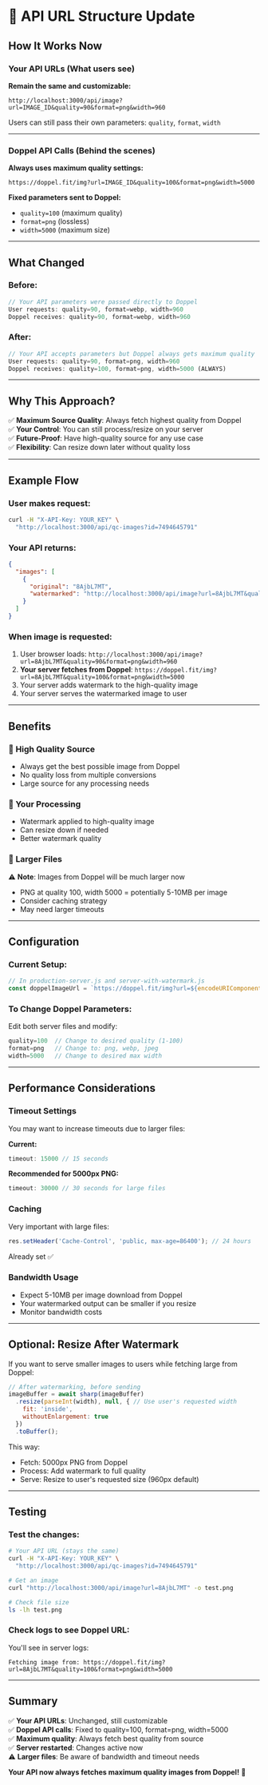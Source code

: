 # 🔄 API URL Structure Update

## How It Works Now

### Your API URLs (What users see)
**Remain the same and customizable:**
```
http://localhost:3000/api/image?url=IMAGE_ID&quality=90&format=png&width=960
```

Users can still pass their own parameters: `quality`, `format`, `width`

---

### Doppel API Calls (Behind the scenes)
**Always uses maximum quality settings:**
```
https://doppel.fit/img?url=IMAGE_ID&quality=100&format=png&width=5000
```

**Fixed parameters sent to Doppel:**
- `quality=100` (maximum quality)
- `format=png` (lossless)
- `width=5000` (maximum size)

---

## What Changed

### Before:
```javascript
// Your API parameters were passed directly to Doppel
User requests: quality=90, format=webp, width=960
Doppel receives: quality=90, format=webp, width=960
```

### After:
```javascript
// Your API accepts parameters but Doppel always gets maximum quality
User requests: quality=90, format=png, width=960
Doppel receives: quality=100, format=png, width=5000 (ALWAYS)
```

---

## Why This Approach?

✅ **Maximum Source Quality**: Always fetch highest quality from Doppel  
✅ **Your Control**: You can still process/resize on your server  
✅ **Future-Proof**: Have high-quality source for any use case  
✅ **Flexibility**: Can resize down later without quality loss  

---

## Example Flow

### User makes request:
```bash
curl -H "X-API-Key: YOUR_KEY" \
  "http://localhost:3000/api/qc-images?id=7494645791"
```

### Your API returns:
```json
{
  "images": [
    {
      "original": "8AjbL7MT",
      "watermarked": "http://localhost:3000/api/image?url=8AjbL7MT&quality=90&format=png&width=960"
    }
  ]
}
```

### When image is requested:
1. User browser loads: `http://localhost:3000/api/image?url=8AjbL7MT&quality=90&format=png&width=960`
2. **Your server fetches from Doppel**: `https://doppel.fit/img?url=8AjbL7MT&quality=100&format=png&width=5000`
3. Your server adds watermark to the high-quality image
4. Your server serves the watermarked image to user

---

## Benefits

### 🎯 High Quality Source
- Always get the best possible image from Doppel
- No quality loss from multiple conversions
- Large source for any processing needs

### 🎨 Your Processing
- Watermark applied to high-quality image
- Can resize down if needed
- Better watermark quality

### 💾 Larger Files
⚠️ **Note**: Images from Doppel will be much larger now
- PNG at quality 100, width 5000 = potentially 5-10MB per image
- Consider caching strategy
- May need larger timeouts

---

## Configuration

### Current Setup:
```javascript
// In production-server.js and server-with-watermark.js
const doppelImageUrl = `https://doppel.fit/img?url=${encodeURIComponent(url)}&quality=100&format=png&width=5000`;
```

### To Change Doppel Parameters:
Edit both server files and modify:
```javascript
quality=100  // Change to desired quality (1-100)
format=png   // Change to: png, webp, jpeg
width=5000   // Change to desired max width
```

---

## Performance Considerations

### Timeout Settings
You may want to increase timeouts due to larger files:

**Current:**
```javascript
timeout: 15000 // 15 seconds
```

**Recommended for 5000px PNG:**
```javascript
timeout: 30000 // 30 seconds for large files
```

### Caching
Very important with large files:
```javascript
res.setHeader('Cache-Control', 'public, max-age=86400'); // 24 hours
```

Already set ✅

### Bandwidth Usage
- Expect 5-10MB per image download from Doppel
- Your watermarked output can be smaller if you resize
- Monitor bandwidth costs

---

## Optional: Resize After Watermark

If you want to serve smaller images to users while fetching large from Doppel:

```javascript
// After watermarking, before sending
imageBuffer = await sharp(imageBuffer)
  .resize(parseInt(width), null, { // Use user's requested width
    fit: 'inside',
    withoutEnlargement: true
  })
  .toBuffer();
```

This way:
- Fetch: 5000px PNG from Doppel
- Process: Add watermark to full quality
- Serve: Resize to user's requested size (960px default)

---

## Testing

### Test the changes:
```bash
# Your API URL (stays the same)
curl -H "X-API-Key: YOUR_KEY" \
  "http://localhost:3000/api/qc-images?id=7494645791"

# Get an image
curl "http://localhost:3000/api/image?url=8AjbL7MT" -o test.png

# Check file size
ls -lh test.png
```

### Check logs to see Doppel URL:
You'll see in server logs:
```
Fetching image from: https://doppel.fit/img?url=8AjbL7MT&quality=100&format=png&width=5000
```

---

## Summary

✅ **Your API URLs**: Unchanged, still customizable  
✅ **Doppel API calls**: Fixed to quality=100, format=png, width=5000  
✅ **Maximum quality**: Always fetch best quality from source  
✅ **Server restarted**: Changes active now  
⚠️ **Larger files**: Be aware of bandwidth and timeout needs  

**Your API now always fetches maximum quality images from Doppel!** 🚀
